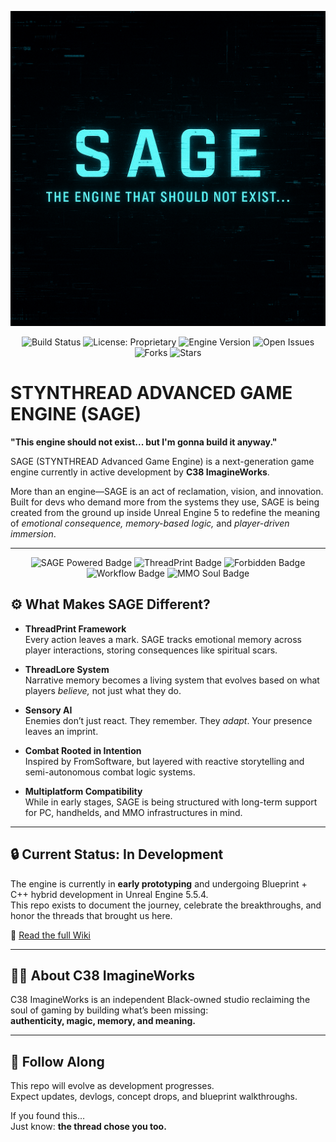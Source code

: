 ![SAGE Banner](Assets/SAGEREADMEBANNER.png)
<!-- BADGES: SAGE Status & Soul -->
<p align="center">
  <img src="https://img.shields.io/badge/build-passing-brightgreen" alt="Build Status" />
  <img src="https://img.shields.io/badge/license-Proprietary-red" alt="License: Proprietary" />
  <img src="https://img.shields.io/badge/version-0.1.0-lightgrey" alt="Engine Version" />
  <img src="https://img.shields.io/github/issues/c38ImagineWorksDev/SAGE-ENGINE" alt="Open Issues" />
  <img src="https://img.shields.io/github/forks/c38ImagineWorksDev/SAGE-ENGINE?style=social" alt="Forks" />
  <img src="https://img.shields.io/github/stars/c38ImagineWorksDev/SAGE-ENGINE?style=social" alt="Stars" />
</p>



# STYNTHREAD ADVANCED GAME ENGINE (SAGE)

**"This engine should not exist... but I'm gonna build it anyway."**

SAGE (STYNTHREAD Advanced Game Engine) is a next-generation game engine currently in active development by **C38 ImagineWorks**.

More than an engine—SAGE is an act of reclamation, vision, and innovation. Built for devs who demand more from the systems they use, SAGE is being created from the ground up inside Unreal Engine 5 to redefine the meaning of *emotional consequence, memory-based logic,* and *player-driven immersion*.

---
<!-- CUSTOM BADGES: SAGE Flex Mode -->
<p align="center">
  <img src="https://img.shields.io/badge/SAGE_Powered-🧵-6e44ff?style=for-the-badge&logo=data:image/png;base64,iVBORw0KGgoAAAANSUhEUgAAABQAAAAUCAYAAACNiR0NAAAAV0lEQVR42mNgGAWjgBLy//8/AzS7u7uBjQD0jMEYJAM1guOBf0NwrEewjRMQFoL2AumAHoL0ABUUY0BvE5NTEGkBniB6A1QqM4gOYQwTAEGACCY8WvG1ZhoNAAAAAElFTkSuQmCC" alt="SAGE Powered Badge"/>
  <img src="https://img.shields.io/badge/ThreadPrint_Enabled-🧠_💭-4ecca3?style=for-the-badge" alt="ThreadPrint Badge"/>
  <img src="https://img.shields.io/badge/This_Engine_Should_Not_Exist-👁️‍🗨️-222831?style=for-the-badge" alt="Forbidden Badge"/>
  <img src="https://img.shields.io/badge/Blueprint_First,_Code_Sharp-🔷_💻-007acc?style=for-the-badge" alt="Workflow Badge"/>
  <img src="https://img.shields.io/badge/MMO_Ready_Soultech-🌐_🔥-e74c3c?style=for-the-badge" alt="MMO Soul Badge"/>
</p>

## ⚙️ What Makes SAGE Different?

- **ThreadPrint Framework**  
  Every action leaves a mark. SAGE tracks emotional memory across player interactions, storing consequences like spiritual scars.

- **ThreadLore System**  
  Narrative memory becomes a living system that evolves based on what players *believe,* not just what they do.

- **Sensory AI**  
  Enemies don’t just react. They remember. They *adapt*. Your presence leaves an imprint.

- **Combat Rooted in Intention**  
  Inspired by FromSoftware, but layered with reactive storytelling and semi-autonomous combat logic systems.

- **Multiplatform Compatibility**  
  While in early stages, SAGE is being structured with long-term support for PC, handhelds, and MMO infrastructures in mind.

---

## 🔒 Current Status: In Development

The engine is currently in **early prototyping** and undergoing Blueprint + C++ hybrid development in Unreal Engine 5.5.4.  
This repo exists to document the journey, celebrate the breakthroughs, and honor the threads that brought us here.

📖 [Read the full Wiki](https://github.com/c38ImagineWorksDev/SAGE-ENGINE/wiki)

---

## ✊🏾 About C38 ImagineWorks

C38 ImagineWorks is an independent Black-owned studio reclaiming the soul of gaming by building what’s been missing:  
**authenticity, magic, memory, and meaning.**

---

## 📌 Follow Along

This repo will evolve as development progresses.  
Expect updates, devlogs, concept drops, and blueprint walkthroughs.

If you found this…  
Just know: **the thread chose you too.**

